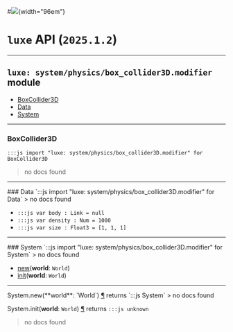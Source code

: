 #![](../../../../../../../../../images/luxe-dark.svg){width="96em"}

# `luxe` API (`2025.1.2`)  


---

## `luxe: system/physics/box_collider3D.modifier` module

- [BoxCollider3D](#boxcollider3d)   
- [Data](#data)   
- [System](#system)   

---

### BoxCollider3D
`:::js import "luxe: system/physics/box_collider3D.modifier" for BoxCollider3D`
> no docs found


<hr/>
### Data
`:::js import "luxe: system/physics/box_collider3D.modifier" for Data`
> no docs found

- `:::js var body : Link = null`
- `:::js var density : Num = 1000`
- `:::js var size : Float3 = [1, 1, 1]`

<hr/>
### System
`:::js import "luxe: system/physics/box_collider3D.modifier" for System`
> no docs found

- [new](#System.new)(**world**: `World`)
- [init](#System.init)(**world**: `World`)

<hr/>
<endpoint module="luxe: system/physics/box_collider3D.modifier" class="System" signature="new(world : World)"></endpoint>
<signature id="System.new">System.new(**world**: `World`)
<a class="headerlink" href="#System.new" title="Permanent link">¶</a></signature>
<span class='api_ret'>returns</span> `:::js System`
> no docs found   

<endpoint module="luxe: system/physics/box_collider3D.modifier" class="System" signature="init(world : World)"></endpoint>
<signature id="System.init">System.init(**world**: `World`)
<a class="headerlink" href="#System.init" title="Permanent link">¶</a></signature>
<span class='api_ret'>returns</span> `:::js unknown`
> no docs found   

